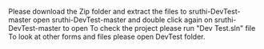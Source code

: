


Please download the Zip folder and extract the files to sruthi-DevTest-master
open sruthi-DevTest-master and double click again on sruthi-DevTest-master to open
To check the project please run "Dev Test.sln" file
To look at other forms and files please open DevTest folder.
